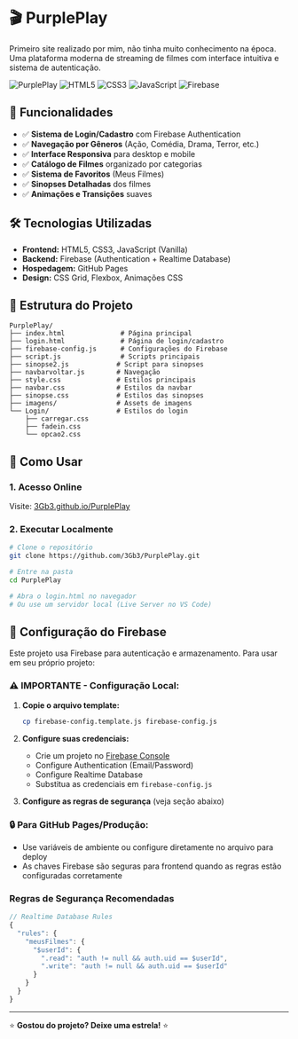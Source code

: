 # 🎬 PurplePlay

Primeiro site realizado por mim, não tinha muito conhecimento na época.
Uma plataforma moderna de streaming de filmes com interface intuitiva e sistema de autenticação.

![PurplePlay](https://img.shields.io/badge/Status-Em%20Desenvolvimento-yellow)
![HTML5](https://img.shields.io/badge/HTML5-E34F26?logo=html5&logoColor=white)
![CSS3](https://img.shields.io/badge/CSS3-1572B6?logo=css3&logoColor=white)
![JavaScript](https://img.shields.io/badge/JavaScript-F7DF1E?logo=javascript&logoColor=black)
![Firebase](https://img.shields.io/badge/Firebase-FFCA28?logo=firebase&logoColor=black)

## 🚀 Funcionalidades

- ✅ **Sistema de Login/Cadastro** com Firebase Authentication
- ✅ **Navegação por Gêneros** (Ação, Comédia, Drama, Terror, etc.)
- ✅ **Interface Responsiva** para desktop e mobile
- ✅ **Catálogo de Filmes** organizado por categorias
- ✅ **Sistema de Favoritos** (Meus Filmes)
- ✅ **Sinopses Detalhadas** dos filmes
- ✅ **Animações e Transições** suaves

## 🛠️ Tecnologias Utilizadas

- **Frontend:** HTML5, CSS3, JavaScript (Vanilla)
- **Backend:** Firebase (Authentication + Realtime Database)
- **Hospedagem:** GitHub Pages
- **Design:** CSS Grid, Flexbox, Animações CSS

## 🎯 Estrutura do Projeto

```
PurplePlay/
├── index.html              # Página principal
├── login.html              # Página de login/cadastro
├── firebase-config.js      # Configurações do Firebase
├── script.js               # Scripts principais
├── sinopse2.js            # Script para sinopses
├── navbarvoltar.js        # Navegação
├── style.css              # Estilos principais
├── navbar.css             # Estilos da navbar
├── sinopse.css            # Estilos das sinopses
├── imagens/               # Assets de imagens
└── Login/                 # Estilos do login
    ├── carregar.css
    ├── fadein.css
    └── opcao2.css
```

## 📱 Como Usar

### 1. **Acesso Online**
Visite: [3Gb3.github.io/PurplePlay](https://3Gb3.github.io/PurplePlay)

### 2. **Executar Localmente**
```bash
# Clone o repositório
git clone https://github.com/3Gb3/PurplePlay.git

# Entre na pasta
cd PurplePlay

# Abra o login.html no navegador
# Ou use um servidor local (Live Server no VS Code)
```

## 🔧 Configuração do Firebase

Este projeto usa Firebase para autenticação e armazenamento. Para usar em seu próprio projeto:

### **⚠️ IMPORTANTE - Configuração Local:**

1. **Copie o arquivo template:**
   ```bash
   cp firebase-config.template.js firebase-config.js
   ```

2. **Configure suas credenciais:**
   - Crie um projeto no [Firebase Console](https://console.firebase.google.com)
   - Configure Authentication (Email/Password)
   - Configure Realtime Database
   - Substitua as credenciais em `firebase-config.js`

3. **Configure as regras de segurança** (veja seção abaixo)

### **🔒 Para GitHub Pages/Produção:**
- Use variáveis de ambiente ou configure diretamente no arquivo para deploy
- As chaves Firebase são seguras para frontend quando as regras estão configuradas corretamente

### Regras de Segurança Recomendadas

```javascript
// Realtime Database Rules
{
  "rules": {
    "meusFilmes": {
      "$userId": {
        ".read": "auth != null && auth.uid == $userId",
        ".write": "auth != null && auth.uid == $userId"
      }
    }
  }
}
```

---

⭐ **Gostou do projeto? Deixe uma estrela!** ⭐
